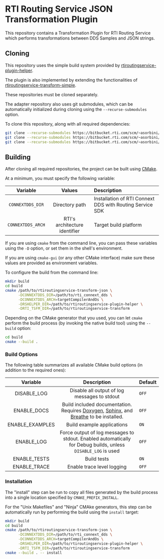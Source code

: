 # RTI Routing Service JSON Transformation Plugin

This repository contains a Transformation Plugin for RTI Routing Service which performs
transformations between DDS Samples and JSON strings.

## Cloning

This repository uses the simple build system provided by [rtiroutingservice-plugin-helper](https://bitbucket.rti.com/users/asorbini/repos/rtiroutingservice-plugin-helper/).

The plugin is also implemented by extending the functionalities of [rtiroutingservice-transform-simple](https://bitbucket.rti.com/users/asorbini/repos/rtiroutingservice-transform/).

These repositories must be cloned separately.

The adapter repository also uses git submodules, which can be automatically 
initialized during cloning using the `--recurse-submodules` option.

To clone this repository, along with all required dependencies:

```sh
git clone --recurse-submodules https://bitbucket.rti.com/scm/~asorbini/rtiroutingservice-transform.git
git clone --recurse-submodules https://bitbucket.rti.com/scm/~asorbini/rtiroutingservice-plugin-helper.git
git clone --recurse-submodules https://bitbucket.rti.com/scm/~asorbini/rtiroutingservice-transform.git
```

## Building

After cloning all required repositories, the project can be built using [CMake](https://cmake.org/download/).

At a minimum, you must specify the following variable:

| Variable    | Values         | Description    |
|:-----------:|:--------------:|:---------------|
| `CONNEXTDDS_DIR` | Directory path | Installation of RTI Connext DDS with Routing Service SDK |
| `CONNEXTDDS_ARCH` | RTI's architecture identifier | Target build platform |


If you are using `cmake` from the command line, you can pass these
variables using the `-D` option, or set them in the shell's environment.

If you are using `cmake-gui` (or any other CMake interface) make sure these values are
provided as environment variables.

To configure the build from the command line:

```sh
mkdir build
cd build
cmake /path/to/rtiroutingservice-transform-json \
      -DCONNEXTDDS_DIR=/path/to/rti_connext_dds \
      -DCONNEXTDDS_ARCH=targetCompilerAndOs \
      -DRSHELPER_DIR=/path/to/rtiroutingservice-plugin-helper \
      -DRTI_TSFM_DIR=/path/to/rtiroutingservice-transform
```

Depending on the CMake generator that you used, you can let `cmake` perform the build
process (by invoking the native build tool) using the `--build` option:

```sh
cd build
cmake --build .
```

### Build Options

The following table summarizes all available CMake build options
(in addition to the required ones):

| Variable                |   Description                       | Default |
|:-----------------------:|:-----------------------------------:|:--------|
| DISABLE_LOG             | Disable all output of log messages to stdout | `OFF`  |
| ENABLE_DOCS             | Build included documentation. Requires [Doxygen](http://www.doxygen.nl/), [Sphinx](http://www.sphinx-doc.org/en/master/), and [Breathe](https://breathe.readthedocs.io/en/latest/) to be installed. | `OFF`  |
| ENABLE_EXAMPLES         | Build example applications          | `ON`  |
| ENABLE_LOG              | Force output of log messages to stdout. Enabled automatically for Debug builds, unless `DISABLE_LOG` is used | `OFF`  |
| ENABLE_TESTS            | Build tests                         | `ON`  |
| ENABLE_TRACE            | Enable trace level logging          | `OFF`  |

### Installation

The "install" step can be run to copy all files generated by the build 
process into a single location specified by `CMAKE_PREFIX_INSTALL`.

For the "Unix Makefiles" and "Ninja" CMAke generators, this step can be
automatically run by performing the build using the `install` target:

```sh
mkdir build
cd build
cmake /path/to/rtiroutingservice-transform-json \
      -DCONNEXTDDS_DIR=/path/to/rti_connext_dds \
      -DCONNEXTDDS_ARCH=targetCompilerAndOs \
      -DRSHELPER_DIR=/path/to/rtiroutingservice-plugin-helper \
      -DRTI_TSFM_DIR=/path/to/rtiroutingservice-transform
cmake --build . -- install
```
